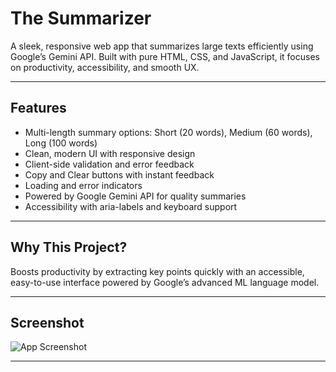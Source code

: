 # The Summarizer

A sleek, responsive web app that summarizes large texts efficiently using Google’s Gemini API. Built with pure HTML, CSS, and JavaScript, it focuses on productivity, accessibility, and smooth UX.

---

## Features

- Multi-length summary options: Short (20 words), Medium (60 words), Long (100 words)
- Clean, modern UI with responsive design
- Client-side validation and error feedback
- Copy and Clear buttons with instant feedback
- Loading and error indicators
- Powered by Google Gemini API for quality summaries
- Accessibility with aria-labels and keyboard support

---

## Why This Project?

Boosts productivity by extracting key points quickly with an accessible, easy-to-use interface powered by Google’s advanced ML language model.

---

## Screenshot

![App Screenshot](https://github.com/user-attachments/assets/d226416f-be37-4141-a712-28bb8ac62308)


---

